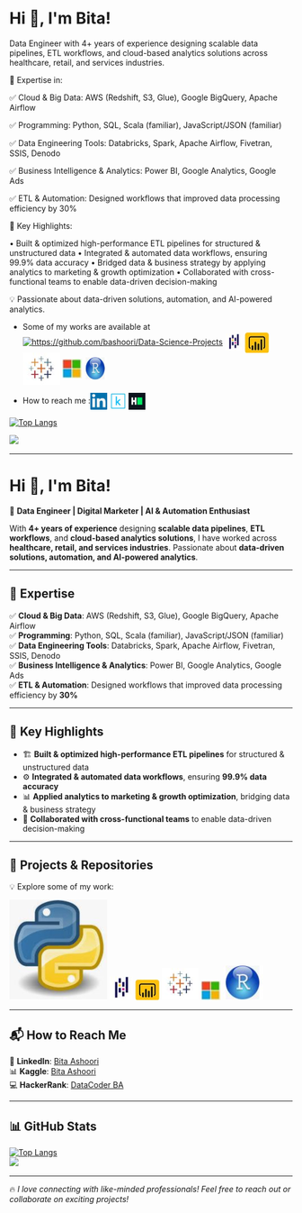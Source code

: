 <h1 align="left">Hi 👋, I'm Bita!</h1>


Data Engineer with 4+ years of experience designing scalable data pipelines, ETL workflows, and cloud-based analytics solutions across healthcare, retail, and services industries.

🔹 Expertise in:

✅ Cloud & Big Data: AWS (Redshift, S3, Glue), Google BigQuery, Apache Airflow

✅ Programming: Python, SQL, Scala (familiar), JavaScript/JSON (familiar)

✅ Data Engineering Tools: Databricks, Spark, Apache Airflow, Fivetran, SSIS, Denodo

✅ Business Intelligence & Analytics: Power BI, Google Analytics, Google Ads

✅ ETL & Automation: Designed workflows that improved data processing efficiency by 30%


🔹 Key Highlights:

• Built & optimized high-performance ETL pipelines for structured & unstructured data
• Integrated & automated data workflows, ensuring 99.9% data accuracy
• Bridged data & business strategy by applying analytics to marketing & growth optimization
• Collaborated with cross-functional teams to enable data-driven decision-making

💡 Passionate about data-driven solutions, automation, and AI-powered analytics.

- Some of my works are available at 
<a href="https://github.com/bashoori/Data-Science-Projects" target="blank"><img align="center" src="https://github.com/bashoori/repo/blob/master/p1.JPG" alt="https://github.com/bashoori/Data-Science-Projects" height="30" width="30" /></a>
<a href="https://github.com/DataCoder2020/Data-Science-Projects/" target="blank"><img align="center" src="https://github.com/DataCoder2020/repo/blob/master/pandas.JPG" alt="https://github.com/DataCoder2020/Pandas/" height="30" width="30" /></a>
<a href="https://github.com/DataCoder2020/Business-Intelligence-Projects/" target="blank"><img align="center" src="https://github.com/DataCoder2020/repo/blob/master/power_bi.jpg" alt="Power_BI" alt="https://github.com/DataCoder2020/Business-Intelligence-Projects/"  /></a>
<a href="https://github.com/DataCoder2020/Business-Intelligence-Projects/" target="blank"><img align="center" src="https://github.com/DataCoder2020/repo/blob/master/TABLEAU.JPG" alt="Tableau" alt="https://github.com/DataCoder2020/Business-Intelligence-Projects/"/></a>
<a href="https://github.com/DataCoder2020/SQL/" target="blank"><img align="center" src="https://github.com/DataCoder2020/repo/blob/master/BI.JPG" alt="BI" alt="https://github.com/DataCoder2020/SQL/"/></a>
<a href="https://github.com/DataCoder2020/R/" target="blank"><img align="center" src="https://github.com/DataCoder2020/repo/blob/master/R1.JPG" alt="https://github.com/DataCoder2020/R/" height="40" width="40" /></a>

- How to reach me :<a href="https://www.linkedin.com/in/bitaashoori/" target="blank"><img align="center" src="https://github.com/DataCoder2020/repo/blob/master/linkedin.JPG" alt="https://www.linkedin.com/in/bitaashoori/" height="30" width="30" /></a>
<a href="https://www.kaggle.com/learn/overview" target="blank"><img align="center" src="https://github.com/DataCoder2020/repo/blob/master/kaggle.JPG" alt="https://www.kaggle.com/bitaashoori" height="30" width="30" /></a>
<a href="https://www.hackerrank.com/datacoder_ba" target="blank"><img align="center" src="https://github.com/DataCoder2020/repo/blob/master/HK.JPG" alt="https://www.hackerrank.com/datacoder_ba" height="30" width="30" /></a> 

[![Top Langs](https://github-readme-stats.vercel.app/api/top-langs/?username=bashoori&layout=compact)](https://github.com/bashoori/github-readme-stats)

![](https://komarev.com/ghpvc/?username=bashoori)


---



<!--
**DataCoder2020/DataCoder2020** is a ✨ _special_ ✨ repository because its `README.md` (this file) appears on your GitHub profile.

Here are some ideas to get you started:

- 🔭 I’m currently working on ...
- 🌱 I’m currently learning ...
- 👯 I’m looking to collaborate on ...
- 🤔 I’m looking for help with ...
- 💬 Ask me about ...
- 📫 How to reach me: ...
- 😄 Pronouns: ...
- ⚡ Fun fact: ...
-->




<h1 align="left">Hi 👋, I'm Bita!</h1>

🚀 **Data Engineer | Digital Marketer | AI & Automation Enthusiast**  

With **4+ years of experience** designing **scalable data pipelines**, **ETL workflows**, and **cloud-based analytics solutions**, I have worked across **healthcare, retail, and services industries**. Passionate about **data-driven solutions, automation, and AI-powered analytics**.

---

## 🔹 **Expertise**
✅ **Cloud & Big Data**: AWS (Redshift, S3, Glue), Google BigQuery, Apache Airflow  
✅ **Programming**: Python, SQL, Scala (familiar), JavaScript/JSON (familiar)  
✅ **Data Engineering Tools**: Databricks, Spark, Apache Airflow, Fivetran, SSIS, Denodo  
✅ **Business Intelligence & Analytics**: Power BI, Google Analytics, Google Ads  
✅ **ETL & Automation**: Designed workflows that improved data processing efficiency by **30%**  

---

## 🔹 **Key Highlights**
- 🏗 **Built & optimized high-performance ETL pipelines** for structured & unstructured data  
- ⚙️ **Integrated & automated data workflows**, ensuring **99.9% data accuracy**  
- 📊 **Applied analytics to marketing & growth optimization**, bridging data & business strategy  
- 🤝 **Collaborated with cross-functional teams** to enable data-driven decision-making  

---

## 📂 **Projects & Repositories**
💡 Explore some of my work:

[![Data Science Projects](https://github.com/DataCoder2020/repo/blob/master/p1.JPG)](https://github.com/bashoori/Data-Science-Projects)
[![Pandas Projects](https://github.com/DataCoder2020/repo/blob/master/pandas.JPG)](https://github.com/DataCoder2020/Data-Science-Projects/)
[![Power BI](https://github.com/DataCoder2020/repo/blob/master/power_bi.jpg)](https://github.com/DataCoder2020/Business-Intelligence-Projects/)
[![Tableau](https://github.com/DataCoder2020/repo/blob/master/TABLEAU.JPG)](https://github.com/DataCoder2020/Business-Intelligence-Projects/)
[![SQL](https://github.com/DataCoder2020/repo/blob/master/BI.JPG)](https://github.com/DataCoder2020/SQL/)
[![R Projects](https://github.com/DataCoder2020/repo/blob/master/R1.JPG)](https://github.com/DataCoder2020/R/)

---

## 📬 **How to Reach Me**
🔗 **LinkedIn**: [Bita Ashoori](https://www.linkedin.com/in/bitaashoori/)  
📊 **Kaggle**: [Bita Ashoori](https://www.kaggle.com/bitaashoori)  
💻 **HackerRank**: [DataCoder BA](https://www.hackerrank.com/datacoder_ba)  

---

## 📊 **GitHub Stats**
[![Top Langs](https://github-readme-stats.vercel.app/api/top-langs/?username=bashoori&layout=compact)](https://github.com/bashoori/github-readme-stats)  
![](https://komarev.com/ghpvc/?username=bashoori)

---

🔥 *I love connecting with like-minded professionals! Feel free to reach out or collaborate on exciting projects!*  
